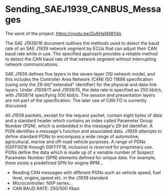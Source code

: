 # Sending_SAEJ1939_CANBUS_Messages

The work of the project:  https://youtu.be/DuKHaN98Y4s

The SAE J1939/16 document outlines the methods used to detect the baud rate of an SAE J1939 network segment by ECUs that can adjust their CAN baud rate while in use. The specified approach provides a reliable method to detect the CAN baud rate of that network segment without interrupting network communications.

SAE J1939 defines five layers in the seven-layer OSI network model, and this includes the Controller Area Network (CAN) ISO 11898 specification (using only the 29-bit/"extended" identifier) for the physical and data-link layers. Under J1939/11 and J1939/15, the data rate is specified as 250 kbit/s, with J1939/14 specifying 500 kbit/s. The session and presentation layers are not part of the specification. The later use of CAN FD is currently discussed.

All J1939 packets, except for the request packet, contain eight bytes of data and a standard header which contains an index called Parameter Group Number (PGN), which is embedded in the message's 29-bit identifier. A PGN identifies a message's function and associated data. J1939 attempts to define standard PGNs to encompass a wide range of automotive, agricultural, marine and off-road vehicle purposes. A range of PGNs (00FF0016 through 00FFFF16, inclusive) is reserved for proprietary use. PGNs define the data which is made up of a variable number of Suspect Parameter Number (SPN) elements defined for unique data. For example, there exists a predefined SPN for engine RPM...

- Reading CAN messages with different PGNs such as vehicle speed, fuel level, engine_speed etc. in the J1939 standard
- Microcontroller: NXP series...
- CAN BAUD RATE: 250/500 Kbps



